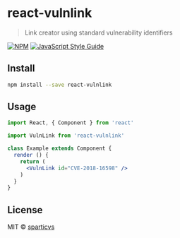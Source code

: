 # react-vulnlink

> Link creator using standard vulnerability identifiers

[![NPM](https://img.shields.io/npm/v/react-vulnlink.svg)](https://www.npmjs.com/package/react-vulnlink) [![JavaScript Style Guide](https://img.shields.io/badge/code_style-standard-brightgreen.svg)](https://standardjs.com)

## Install

```bash
npm install --save react-vulnlink
```

## Usage

```jsx
import React, { Component } from 'react'

import VulnLink from 'react-vulnlink'

class Example extends Component {
  render () {
    return (
      <VulnLink id="CVE-2018-16598" />
    )
  }
}
```

## License

MIT © [sparticvs](https://github.com/sparticvs)

